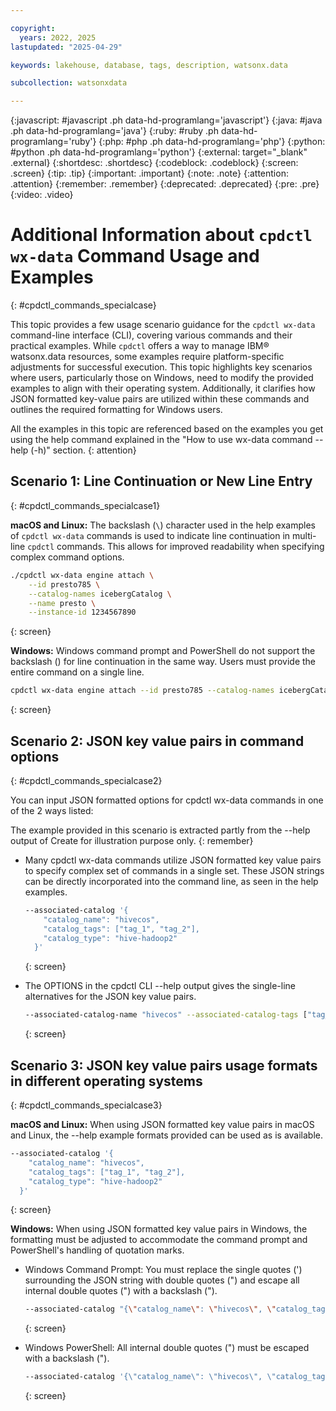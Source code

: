 ```yaml
---

copyright:
  years: 2022, 2025
lastupdated: "2025-04-29"

keywords: lakehouse, database, tags, description, watsonx.data

subcollection: watsonxdata

---
```


{:javascript: #javascript .ph data-hd-programlang='javascript'}
{:java: #java .ph data-hd-programlang='java'}
{:ruby: #ruby .ph data-hd-programlang='ruby'}
{:php: #php .ph data-hd-programlang='php'}
{:python: #python .ph data-hd-programlang='python'}
{:external: target="_blank" .external}
{:shortdesc: .shortdesc}
{:codeblock: .codeblock}
{:screen: .screen}
{:tip: .tip}
{:important: .important}
{:note: .note}
{:attention: .attention}
{:remember: .remember}
{:deprecated: .deprecated}
{:pre: .pre}
{:video: .video}

# Additional Information about `cpdctl wx-data` Command Usage and Examples
{: #cpdctl_commands_specialcase}

This topic provides a few usage scenario guidance for the `cpdctl wx-data` command-line interface (CLI), covering various commands and their practical examples. While `cpdctl` offers a way to manage IBM® watsonx.data resources, some examples require platform-specific adjustments for successful execution. This topic highlights key scenarios where users, particularly those on Windows, need to modify the provided examples to align with their operating system. Additionally, it clarifies how JSON formatted key-value pairs are utilized within these commands and outlines the required formatting for Windows users.

   All the examples in this topic are referenced based on the examples you get using the help command explained in the "How to use wx-data command --help (-h)" section.
   {: attention}

## Scenario 1: Line Continuation or New Line Entry
{: #cpdctl_commands_specialcase1}

**macOS and Linux:** The backslash (`\`) character used in the help examples of `cpdctl wx-data` commands is used to indicate line continuation in multi-line `cpdctl` commands. This allows for improved readability when specifying complex command options.

   ```bash
   ./cpdctl wx-data engine attach \
       --id presto785 \
       --catalog-names icebergCatalog \
       --name presto \
       --instance-id 1234567890
   ```
   {: screen}

**Windows:** Windows command prompt and PowerShell do not support the backslash (\) for line continuation in the same way. Users must provide the entire command on a single line.

   ```bash
   cpdctl wx-data engine attach --id presto785 --catalog-names icebergCatalog --name presto --instance-id 1234567890
   ```
   {: screen}

## Scenario 2: JSON key value pairs in command options
{: #cpdctl_commands_specialcase2}

You can input JSON formatted options for cpdctl wx-data commands in one of the 2 ways listed:

   The example provided in this scenario is extracted partly from the --help output of Create for illustration purpose only.
   {: remember}

   * Many cpdctl wx-data commands utilize JSON formatted key value pairs to specify complex set of commands in a single set. These JSON strings can be directly incorporated into the command line, as seen in the help examples.

      ```bash
      --associated-catalog '{
          "catalog_name": "hivecos",
          "catalog_tags": ["tag_1", "tag_2"],
          "catalog_type": "hive-hadoop2"
        }'
      ```
      {: screen}

   * The OPTIONS in the cpdctl CLI --help output gives the single-line alternatives for the JSON key value pairs.

      ```bash
      --associated-catalog-name "hivecos" --associated-catalog-tags ["tag_1", "tag_2"] --associated-catalog-type "hive-hadoop2"
      ```
      {: screen}

## Scenario 3: JSON key value pairs usage formats in different operating systems
{: #cpdctl_commands_specialcase3}

**macOS and Linux:** When using JSON formatted key value pairs in macOS and Linux, the --help example formats provided can be used as is available.

   ```bash
   --associated-catalog '{
       "catalog_name": "hivecos",
       "catalog_tags": ["tag_1", "tag_2"],
       "catalog_type": "hive-hadoop2"
     }'
   ```
   {: screen}

**Windows:** When using JSON formatted key value pairs in Windows, the formatting must be adjusted to accommodate the command prompt and PowerShell's handling of quotation marks.

   * Windows Command Prompt: You must replace the single quotes (') surrounding the JSON string with double quotes (") and escape all internal double quotes (") with a backslash (\").

      ```bash
      --associated-catalog "{\"catalog_name\": \"hivecos\", \"catalog_tags\": [\"tag_1\", \"tag_2\"], \"catalog_type\": \"hive-hadoop2\"}"
      ```
      {: screen}

   * Windows PowerShell: All internal double quotes (") must be escaped with a backslash (\").

      ```bash
      --associated-catalog '{\"catalog_name\": \"hivecos\", \"catalog_tags\": [\"tag_1\", \"tag_2\"], \"catalog_type\": \"hive-hadoop2\"}'
      ```
      {: screen}
